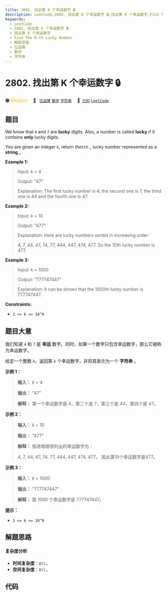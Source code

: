 ```yaml
---
title: 2802. 找出第 K 个幸运数字 🔒
description: LeetCode,2802. 找出第 K 个幸运数字 🔒,找出第 K 个幸运数字,Find The K-th Lucky Number,解题思路,位运算,数学,字符串
keywords:
  - LeetCode
  - 2802. 找出第 K 个幸运数字 🔒
  - 找出第 K 个幸运数字
  - Find The K-th Lucky Number
  - 解题思路
  - 位运算
  - 数学
  - 字符串
---
```


# 2802. 找出第 K 个幸运数字 🔒

🟠 <font color=#ffb800>Medium</font>&emsp; 🔖&ensp; [`位运算`](/tag/bit-manipulation.md) [`数学`](/tag/math.md) [`字符串`](/tag/string.md)&emsp; 🔗&ensp;[`力扣`](https://leetcode.cn/problems/find-the-k-th-lucky-number) [`LeetCode`](https://leetcode.com/problems/find-the-k-th-lucky-number)

## 题目

We know that `4` and `7` are **lucky** digits. Also, a number is called
**lucky**  if it contains **only** lucky digits.

You are given an integer `k`, return _the_`kth` _  lucky number represented as
a **string**._



**Example 1:**

> Input: k = 4
> 
> Output: "47"
> 
> Explanation: The first lucky number is 4, the second one is 7, the third one is 44 and the fourth one is 47.

**Example 2:**

> Input: k = 10
> 
> Output: "477"
> 
> Explanation: Here are lucky numbers sorted in increasing order:
> 
> 4, 7, 44, 47, 74, 77, 444, 447, 474, 477. So the 10th lucky number is 477.

**Example 3:**

> Input: k = 1000
> 
> Output: "777747447"
> 
> Explanation: It can be shown that the 1000th lucky number is 777747447.

**Constraints:**

  * `1 <= k <= 10^9`


## 题目大意

我们知道 `4` 和 `7` 是 **幸运** 数字。同时，如果一个数字只包含幸运数字，那么它被称为幸运数字。

给定一个整数 `k`，返回第 `k` 个幸运数字，并将其表示为一个 **字符串** 。



**示例 1：**

> 
> 
> 
> 
> 
> **输入：** k = 4
> 
> **输出：** "47"
> 
> **解释：** 第一个幸运数字是 4，第二个是 7，第三个是 44，第四个是 47。
> 
> 

**示例 2：**

> 
> 
> 
> 
> 
> **输入：** k = 10
> 
> **输出：** "477"
> 
> **解释：** 按递增顺序列出的幸运数字为：
> 
> 4, 7, 44, 47, 74, 77, 444, 447, 474, 477。 因此第10个幸运数字是477。

**示例 3：**

> 
> 
> 
> 
> 
> **输入：** k = 1000
> 
> **输出：** "777747447"
> 
> **解释：** 第 1000 个幸运数字是 777747447。
> 
> 



**提示：**

  * `1 <= k <= 10^9`


## 解题思路

#### 复杂度分析

- **时间复杂度**：`O()`，
- **空间复杂度**：`O()`，

## 代码

```javascript

```